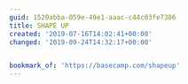 ```yaml
---
guid: 1520abba-059e-49e1-aaac-c44c03fe7386
title: SHAPE UP
created: '2019-07-16T14:02:41+00:00'
changed: '2019-09-24T14:32:17+00:00'


bookmark_of: 'https://basecamp.com/shapeup'
---
```


